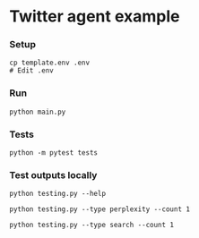 # Twitter agent example

### Setup
```shell
cp template.env .env
# Edit .env
```

### Run
```shell
python main.py
```

### Tests
```shell
python -m pytest tests
```

### Test outputs locally
```shell
python testing.py --help

python testing.py --type perplexity --count 1

python testing.py --type search --count 1
```
